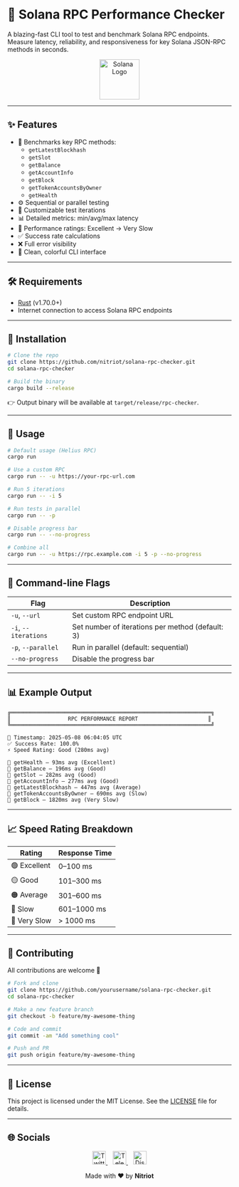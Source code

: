 
# 🚀 Solana RPC Performance Checker

A blazing-fast CLI tool to test and benchmark Solana RPC endpoints.  
Measure latency, reliability, and responsiveness for key Solana JSON-RPC methods in seconds.

<p align="center">
  <img src="https://solana.com/src/img/branding/solanaLogoMark.svg" alt="Solana Logo" width="90" />
</p>

---

## ✨ Features

- 🧪 Benchmarks key RPC methods:
  - `getLatestBlockhash`
  - `getSlot`
  - `getBalance`
  - `getAccountInfo`
  - `getBlock`
  - `getTokenAccountsByOwner`
  - `getHealth`
- ⚙️ Sequential or parallel testing
- 🔁 Customizable test iterations
- 📊 Detailed metrics: min/avg/max latency
- 🏅 Performance ratings: Excellent → Very Slow
- ✅ Success rate calculations
- ❌ Full error visibility
- 🎨 Clean, colorful CLI interface

---

## 🛠️ Requirements

- [Rust](https://www.rust-lang.org/tools/install) (v1.70.0+)
- Internet connection to access Solana RPC endpoints

---

## 🔧 Installation

```bash
# Clone the repo
git clone https://github.com/nitriot/solana-rpc-checker.git
cd solana-rpc-checker

# Build the binary
cargo build --release
```

👉 Output binary will be available at `target/release/rpc-checker`.

---

## 🚀 Usage

```bash
# Default usage (Helius RPC)
cargo run

# Use a custom RPC
cargo run -- -u https://your-rpc-url.com

# Run 5 iterations
cargo run -- -i 5

# Run tests in parallel
cargo run -- -p

# Disable progress bar
cargo run -- --no-progress

# Combine all
cargo run -- -u https://rpc.example.com -i 5 -p --no-progress
```

---

## 📘 Command-line Flags

| Flag                 | Description                                      |
|----------------------|--------------------------------------------------|
| `-u`, `--url`        | Set custom RPC endpoint URL                      |
| `-i`, `--iterations` | Set number of iterations per method (default: 3) |
| `-p`, `--parallel`   | Run in parallel (default: sequential)            |
| `--no-progress`      | Disable the progress bar                         |

---

## 📊 Example Output

```text
╔═══════════════════════════════════════════════════════════════╗
║                  RPC PERFORMANCE REPORT                      ║
╚═══════════════════════════════════════════════════════════════╝

📅 Timestamp: 2025-05-08 06:04:05 UTC
✅ Success Rate: 100.0%
⚡ Speed Rating: Good (280ms avg)

🔹 getHealth — 93ms avg (Excellent)
🔹 getBalance — 196ms avg (Good)
🔹 getSlot — 282ms avg (Good)
🔹 getAccountInfo — 277ms avg (Good)
🔹 getLatestBlockhash — 447ms avg (Average)
🔹 getTokenAccountsByOwner — 690ms avg (Slow)
🔹 getBlock — 1820ms avg (Very Slow)
```

---

## 📈 Speed Rating Breakdown

| Rating      | Response Time     |
|-------------|-------------------|
| 🟢 Excellent | 0–100 ms          |
| 🟡 Good      | 101–300 ms        |
| 🟠 Average   | 301–600 ms        |
| 🔴 Slow      | 601–1000 ms       |
| 🚨 Very Slow | > 1000 ms         |

---

## 🤝 Contributing

All contributions are welcome 💜

```bash
# Fork and clone
git clone https://github.com/yourusername/solana-rpc-checker.git
cd solana-rpc-checker

# Make a new feature branch
git checkout -b feature/my-awesome-thing

# Code and commit
git commit -am "Add something cool"

# Push and PR
git push origin feature/my-awesome-thing
```

---

## 📄 License

This project is licensed under the MIT License. See the [LICENSE](LICENSE) file for details.

---

## 🌐 Socials

<p align="center">
  <a href="https://twitter.com/nitriotsol" target="_blank">
    <img src="https://cdn.jsdelivr.net/gh/devicons/devicon/icons/twitter/twitter-original.svg" width="30" alt="Twitter" />
  </a>&nbsp;&nbsp;
  <a href="https://t.me/vitualsolana" target="_blank">
    <img src="https://upload.wikimedia.org/wikipedia/commons/8/82/Telegram_logo.svg" width="30" alt="Telegram" />
  </a>&nbsp;&nbsp;
  <a href="https://discordapp.com/users/nitriot" target="_blank">
    <img src="https://cdn.jsdelivr.net/gh/devicons/devicon/icons/discord/discord-original.svg" width="30" alt="Discord" />
  </a>
</p>

<p align="center">
  Made with ❤️ by <strong>Nitriot</strong> 
</p>
